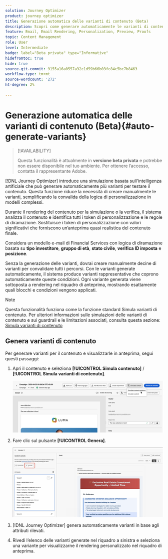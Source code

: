 ```yaml
---
solution: Journey Optimizer
product: journey optimizer
title: Generazione automatica delle varianti di contenuto (Beta)
description: Scopri come generare automaticamente le varianti di contenuto utilizzando la simulazione basata sull’intelligenza artificiale.
feature: Email, Email Rendering, Personalization, Preview, Proofs
topic: Content Management
role: User
level: Intermediate
badge: label="Beta privata" type="Informative"
hidefromtoc: true
hide: true
source-git-commit: 9155a16a0557a32c1d59b66b03fc84c5bc7b8463
workflow-type: tm+mt
source-wordcount: '272'
ht-degree: 2%

---
```



# Generazione automatica delle varianti di contenuto (Beta){#auto-generate-variants}

>[!AVAILABILITY]
>
>Questa funzionalità è attualmente in **versione beta privata** e potrebbe non essere disponibile nel tuo ambiente. Per ottenere l’accesso, contatta il rappresentante Adobe.

[!DNL Journey Optimizer] introduce una simulazione basata sull&#39;intelligenza artificiale che può generare automaticamente più varianti per testare il contenuto. Questa funzione riduce la necessità di creare manualmente le varianti, semplificando la convalida della logica di personalizzazione in modelli complessi.

Durante il rendering del contenuto per la simulazione o la verifica, il sistema analizza il contenuto e identifica tutti i token di personalizzazione e le regole di diramazione. Sostituisce i token di personalizzazione con valori significativi che forniscono un’anteprima quasi realistica del contenuto finale.

Considera un modello e-mail di Financial Services con logica di diramazione basata su **tipo investitore**, **gruppo di età**, **stato civile**, **verifica ID imposta** e **posizione**.

Senza la generazione delle varianti, dovrai creare manualmente decine di varianti per convalidare tutti i percorsi. Con le varianti generate automaticamente, il sistema produce varianti rappresentative che coprono automaticamente queste condizioni.  Ogni variante generata viene sottoposta a rendering nel riquadro di anteprima, mostrando esattamente quali blocchi e condizioni vengono applicati.

>[!NOTE]
>
>Questa funzionalità funziona come la funzione standard Simula varianti di contenuto. Per ulteriori informazioni sulle simulazioni delle varianti di contenuto e sui guardrail e le limitazioni associati, consulta questa sezione: [Simula varianti di contenuto](../test-approve/simulate-sample-input.md)

## Genera varianti di contenuto

Per generare varianti per il contenuto e visualizzarle in anteprima, segui questi passaggi:

1. Apri il contenuto e seleziona **[!UICONTROL Simula contenuto]** / **[!UICONTROL Simula varianti di contenuto]**.

   ![](assets/simulate-sample.png)

2. Fare clic sul pulsante **[!UICONTROL Genera]**.

   ![](assets/simulate-generate-variant.png)

3. [!DNL Journey Optimizer] genera automaticamente varianti in base agli attributi rilevati.

4. Rivedi l’elenco delle varianti generate nel riquadro a sinistra e seleziona una variante per visualizzarne il rendering personalizzato nel riquadro di anteprima.
